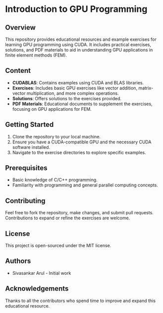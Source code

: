 # Introduction to GPU Programming

## Overview
This repository provides educational resources and example exercises for learning GPU programming using CUDA. It includes practical exercises, solutions, and PDF materials to aid in understanding GPU applications in finite element methods (FEM).

## Content

- **CUDABLAS**: Contains examples using CUDA and BLAS libraries.
- **Exercises**: Includes basic GPU exercises like vector addition, matrix-vector multiplication, and more complex operations.
- **Solutions**: Offers solutions to the exercises provided.
- **PDF Materials**: Educational documents to supplement the exercises, focusing on GPU applications for FEM.

## Getting Started

1. Clone the repository to your local machine.
2. Ensure you have a CUDA-compatible GPU and the necessary CUDA software installed.
3. Navigate to the exercise directories to explore specific examples.

## Prerequisites
- Basic knowledge of C/C++ programming.
- Familiarity with programming and general parallel computing concepts.

## Contributing
Feel free to fork the repository, make changes, and submit pull requests. Contributions to expand or refine the exercises are welcome.

## License
This project is open-sourced under the MIT license.

## Authors
- Sivasankar Arul - Initial work

## Acknowledgements
Thanks to all the contributors who spend time to improve and expand this educational resource.
